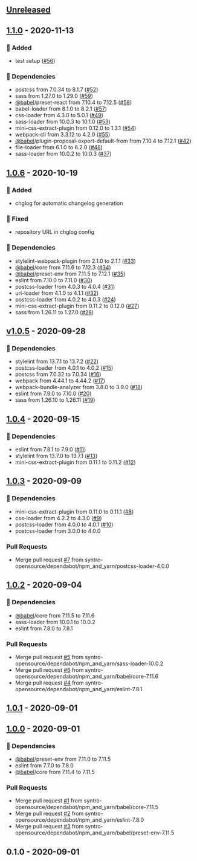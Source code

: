 <a name="unreleased"></a>
## [Unreleased]


<a name="1.1.0"></a>
## [1.1.0] - 2020-11-13
### 🍰 Added
- test setup ([#56](https://github.com/syntro-opensource/webpack-config/issues/56))

### 🧬 Dependencies
- postcss from 7.0.34 to 8.1.7 ([#52](https://github.com/syntro-opensource/webpack-config/issues/52))
- sass from 1.27.0 to 1.29.0 ([#59](https://github.com/syntro-opensource/webpack-config/issues/59))
- [@babel](https://github.com/babel)/preset-react from 7.10.4 to 7.12.5 ([#58](https://github.com/syntro-opensource/webpack-config/issues/58))
- babel-loader from 8.1.0 to 8.2.1 ([#57](https://github.com/syntro-opensource/webpack-config/issues/57))
- css-loader from 4.3.0 to 5.0.1 ([#49](https://github.com/syntro-opensource/webpack-config/issues/49))
- sass-loader from 10.0.3 to 10.1.0 ([#53](https://github.com/syntro-opensource/webpack-config/issues/53))
- mini-css-extract-plugin from 0.12.0 to 1.3.1 ([#54](https://github.com/syntro-opensource/webpack-config/issues/54))
- webpack-cli from 3.3.12 to 4.2.0 ([#55](https://github.com/syntro-opensource/webpack-config/issues/55))
- [@babel](https://github.com/babel)/plugin-proposal-export-default-from from 7.10.4 to 7.12.1 ([#42](https://github.com/syntro-opensource/webpack-config/issues/42))
- file-loader from 6.1.0 to 6.2.0 ([#48](https://github.com/syntro-opensource/webpack-config/issues/48))
- sass-loader from 10.0.2 to 10.0.3 ([#37](https://github.com/syntro-opensource/webpack-config/issues/37))


<a name="1.0.6"></a>
## [1.0.6] - 2020-10-19
### 🍰 Added
- chglog for automatic changelog generation

### 🐞 Fixed
- repository URL in chglog config

### 🧬 Dependencies
- stylelint-webpack-plugin from 2.1.0 to 2.1.1 ([#33](https://github.com/syntro-opensource/webpack-config/issues/33))
- [@babel](https://github.com/babel)/core from 7.11.6 to 7.12.3 ([#34](https://github.com/syntro-opensource/webpack-config/issues/34))
- [@babel](https://github.com/babel)/preset-env from 7.11.5 to 7.12.1 ([#35](https://github.com/syntro-opensource/webpack-config/issues/35))
- eslint from 7.10.0 to 7.11.0 ([#30](https://github.com/syntro-opensource/webpack-config/issues/30))
- postcss-loader from 4.0.3 to 4.0.4 ([#31](https://github.com/syntro-opensource/webpack-config/issues/31))
- url-loader from 4.1.0 to 4.1.1 ([#32](https://github.com/syntro-opensource/webpack-config/issues/32))
- postcss-loader from 4.0.2 to 4.0.3 ([#24](https://github.com/syntro-opensource/webpack-config/issues/24))
- mini-css-extract-plugin from 0.11.2 to 0.12.0 ([#27](https://github.com/syntro-opensource/webpack-config/issues/27))
- sass from 1.26.11 to 1.27.0 ([#28](https://github.com/syntro-opensource/webpack-config/issues/28))


<a name="v1.0.5"></a>
## [v1.0.5] - 2020-09-28
### 🧬 Dependencies
- stylelint from 13.7.1 to 13.7.2 ([#22](https://github.com/syntro-opensource/webpack-config/issues/22))
- postcss-loader from 4.0.1 to 4.0.2 ([#15](https://github.com/syntro-opensource/webpack-config/issues/15))
- postcss from 7.0.32 to 7.0.34 ([#16](https://github.com/syntro-opensource/webpack-config/issues/16))
- webpack from 4.44.1 to 4.44.2 ([#17](https://github.com/syntro-opensource/webpack-config/issues/17))
- webpack-bundle-analyzer from 3.8.0 to 3.9.0 ([#18](https://github.com/syntro-opensource/webpack-config/issues/18))
- eslint from 7.9.0 to 7.10.0 ([#20](https://github.com/syntro-opensource/webpack-config/issues/20))
- sass from 1.26.10 to 1.26.11 ([#19](https://github.com/syntro-opensource/webpack-config/issues/19))


<a name="1.0.4"></a>
## [1.0.4] - 2020-09-15
### 🧬 Dependencies
- eslint from 7.8.1 to 7.9.0 ([#11](https://github.com/syntro-opensource/webpack-config/issues/11))
- stylelint from 13.7.0 to 13.7.1 ([#13](https://github.com/syntro-opensource/webpack-config/issues/13))
- mini-css-extract-plugin from 0.11.1 to 0.11.2 ([#12](https://github.com/syntro-opensource/webpack-config/issues/12))


<a name="1.0.3"></a>
## [1.0.3] - 2020-09-09
### 🧬 Dependencies
- mini-css-extract-plugin from 0.11.0 to 0.11.1 ([#8](https://github.com/syntro-opensource/webpack-config/issues/8))
- css-loader from 4.2.2 to 4.3.0 ([#9](https://github.com/syntro-opensource/webpack-config/issues/9))
- postcss-loader from 4.0.0 to 4.0.1 ([#10](https://github.com/syntro-opensource/webpack-config/issues/10))
- postcss-loader from 3.0.0 to 4.0.0

### Pull Requests
- Merge pull request [#7](https://github.com/syntro-opensource/webpack-config/issues/7) from syntro-opensource/dependabot/npm_and_yarn/postcss-loader-4.0.0


<a name="1.0.2"></a>
## [1.0.2] - 2020-09-04
### 🧬 Dependencies
- [@babel](https://github.com/babel)/core from 7.11.5 to 7.11.6
- sass-loader from 10.0.1 to 10.0.2
- eslint from 7.8.0 to 7.8.1

### Pull Requests
- Merge pull request [#5](https://github.com/syntro-opensource/webpack-config/issues/5) from syntro-opensource/dependabot/npm_and_yarn/sass-loader-10.0.2
- Merge pull request [#6](https://github.com/syntro-opensource/webpack-config/issues/6) from syntro-opensource/dependabot/npm_and_yarn/babel/core-7.11.6
- Merge pull request [#4](https://github.com/syntro-opensource/webpack-config/issues/4) from syntro-opensource/dependabot/npm_and_yarn/eslint-7.8.1


<a name="1.0.1"></a>
## [1.0.1] - 2020-09-01

<a name="1.0.0"></a>
## [1.0.0] - 2020-09-01
### 🧬 Dependencies
- [@babel](https://github.com/babel)/preset-env from 7.11.0 to 7.11.5
- eslint from 7.7.0 to 7.8.0
- [@babel](https://github.com/babel)/core from 7.11.4 to 7.11.5

### Pull Requests
- Merge pull request [#1](https://github.com/syntro-opensource/webpack-config/issues/1) from syntro-opensource/dependabot/npm_and_yarn/babel/core-7.11.5
- Merge pull request [#2](https://github.com/syntro-opensource/webpack-config/issues/2) from syntro-opensource/dependabot/npm_and_yarn/eslint-7.8.0
- Merge pull request [#3](https://github.com/syntro-opensource/webpack-config/issues/3) from syntro-opensource/dependabot/npm_and_yarn/babel/preset-env-7.11.5


<a name="0.1.0"></a>
## 0.1.0 - 2020-09-01

[Unreleased]: https://github.com/syntro-opensource/webpack-config/compare/1.1.0...HEAD
[1.1.0]: https://github.com/syntro-opensource/webpack-config/compare/1.0.6...1.1.0
[1.0.6]: https://github.com/syntro-opensource/webpack-config/compare/v1.0.5...1.0.6
[v1.0.5]: https://github.com/syntro-opensource/webpack-config/compare/1.0.4...v1.0.5
[1.0.4]: https://github.com/syntro-opensource/webpack-config/compare/1.0.3...1.0.4
[1.0.3]: https://github.com/syntro-opensource/webpack-config/compare/1.0.2...1.0.3
[1.0.2]: https://github.com/syntro-opensource/webpack-config/compare/1.0.1...1.0.2
[1.0.1]: https://github.com/syntro-opensource/webpack-config/compare/1.0.0...1.0.1
[1.0.0]: https://github.com/syntro-opensource/webpack-config/compare/0.1.0...1.0.0
